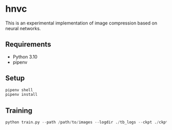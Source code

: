 # hnvc

This is an experimental implementation of image compression based on neural networks.

## Requirements

- Python 3.10
- pipenv

## Setup

```bash
pipenv shell
pipenv install
```

## Training

```python
python train.py --path /path/to/images --logdir ./tb_logs --ckpt ./ckpt --epochs 40 --lr 1e-3 --minls 0.5 --maxls 0.9 --bs 48 --width 128 --height 128
```
